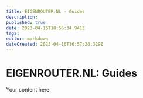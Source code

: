 ```yaml
---
title: EIGENROUTER.NL - Guides
description: 
published: true
date: 2023-04-16T18:56:34.941Z
tags: 
editor: markdown
dateCreated: 2023-04-16T16:57:26.329Z
---
```


# EIGENROUTER.NL: Guides
Your content here